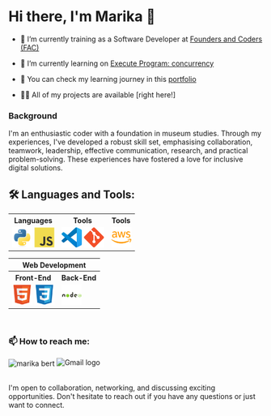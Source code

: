 # Hi there, I'm Marika 👋

- 🌱 I’m currently training as a Software Developer at [Founders and Coders (FAC)](https://www.foundersandcoders.com/)
  
- 👯 I’m currently learning on [Execute Program: concurrency](https://www.executeprogram.com/courses/javascript-concurrency)

- 📓 You can check my learning journey in this [portfolio](https://github.com/FAC29A/Marika_Portfolio/blob/main/README.md)

- 👨‍💻 All of my projects are available [right here!]


### Background
I'm an enthusiastic coder with a foundation in museum studies. Through my experiences, I've developed a robust skill set, emphasising collaboration, teamwork, leadership, effective communication, research, and practical problem-solving. These experiences have fostered a love for inclusive digital solutions.


## 🛠️ Languages and Tools:

 <table>
  <tr>
    <th>Languages</th>
    <th>Tools</th>
   <th>Tools</th>
  </tr>
  <tr>
    <td>
      <a href="https://www.python.org/">
        <img src="https://raw.githubusercontent.com/devicons/devicon/1119b9f84c0290e0f0b38982099a2bd027a48bf1/icons/python/python-original.svg" height="40" width="40" /></a>
      <a href="https://developer.mozilla.org/en-US/docs/Web/JavaScript">
        <img src="https://raw.githubusercontent.com/devicons/devicon/1119b9f84c0290e0f0b38982099a2bd027a48bf1/icons/javascript/javascript-original.svg" height="40" width="40" /></a>
    </td>
    <td>
      <a href="https://code.visualstudio.com/">
        <img src="https://raw.githubusercontent.com/devicons/devicon/1119b9f84c0290e0f0b38982099a2bd027a48bf1/icons/vscode/vscode-original.svg" height="40" width="40" /></a>
      <a href="https://git-scm.com/">
        <img src="https://raw.githubusercontent.com/devicons/devicon/1119b9f84c0290e0f0b38982099a2bd027a48bf1/icons/git/git-original.svg" height="40" width="40" /></a>
    </td>
   <td>
      <a href="https://aws.amazon.com/">
        <img src="https://raw.githubusercontent.com/devicons/devicon/1119b9f84c0290e0f0b38982099a2bd027a48bf1/icons/amazonwebservices/amazonwebservices-plain-wordmark.svg" height="40" width="40" /></a>
   </td>
  </tr>
</table>

<table>
  <tr>
    <th colspan="3">Web Development</th>
  </tr>
  <tr>
    <th>Front-End</th>
    <th>Back-End</th>
  </tr>
  <tr>
    <td>
      <a href="https://developer.mozilla.org/en-US/docs/Web/HTML/Reference">
        <img src="https://raw.githubusercontent.com/devicons/devicon/1119b9f84c0290e0f0b38982099a2bd027a48bf1/icons/html5/html5-original.svg" height="40" width="40" /></a>
      <a href="https://developer.mozilla.org/en-US/docs/Web/CSS/Reference">
        <img src="https://raw.githubusercontent.com/devicons/devicon/1119b9f84c0290e0f0b38982099a2bd027a48bf1/icons/css3/css3-original.svg" height="40" width="40" /></a>
    </td>
    <td>
      <a href="https://nodejs.org/">
        <img src="https://raw.githubusercontent.com/devicons/devicon/1119b9f84c0290e0f0b38982099a2bd027a48bf1/icons/nodejs/nodejs-original-wordmark.svg" height="40" width="40" /></a>
    </td>
  </tr>
</table>
<br>

<h3 align="left">📫 How to reach me:</h3>
<div align="left">
  <a href="https://www.linkedin.com/in/marika-bert/" target="_blank" style="text-decoration: none;">
    <img align="center" src="https://raw.githubusercontent.com/rahuldkjain/github-profile-readme-generator/master/src/images/icons/Social/linked-in-alt.svg" alt="marika bert" height="30" width="30" style="vertical-align: middle;">
  </a>
  <a href="mailto:bertellimarika87@gmail.com" style="text-decoration: none; vertical-align: top;">
    <img src="https://logolook.net/wp-content/uploads/2021/06/Gmail-Logo.png" alt="Gmail logo" height="30" width="45">
  </a>
</div>
<br>

I'm open to collaboration, networking, and discussing exciting opportunities. Don't hesitate to reach out if you have any questions or just want to connect.
                                                                                                                                                                                                                                                                                                                                                                                                                                                                                                                                                                                                                                                                                                                                                                                                     


<!---
MarikaBBB/MarikaBBB is a ✨ special ✨ repository because its `README.md` (this file) appears on your GitHub profile.
You can click the Preview link to take a look at your changes.

- 👋 Hi, I’m @MarikaBBB
- 👀 I’m interested in ...
- 🌱 I’m currently learning ...
- 💞️ I’m looking to collaborate on ...
- 📫 How to reach me ...
--->

